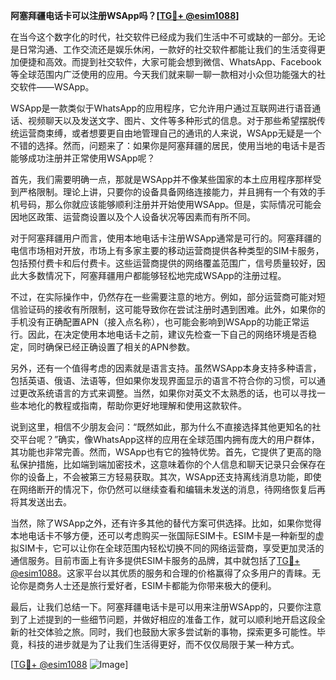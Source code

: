 **阿塞拜疆电话卡可以注册WSApp吗？[[TG💪+ @esim1088](https://t.me/s/esim1088)]**

在当今这个数字化的时代，社交软件已经成为我们生活中不可或缺的一部分。无论是日常沟通、工作交流还是娱乐休闲，一款好的社交软件都能让我们的生活变得更加便捷和高效。而提到社交软件，大家可能会想到微信、WhatsApp、Facebook等全球范围内广泛使用的应用。今天我们就来聊一聊一款相对小众但功能强大的社交软件——WSApp。

WSApp是一款类似于WhatsApp的应用程序，它允许用户通过互联网进行语音通话、视频聊天以及发送文字、图片、文件等多种形式的信息。对于那些希望摆脱传统运营商束缚，或者想要更自由地管理自己的通讯的人来说，WSApp无疑是一个不错的选择。然而，问题来了：如果你是阿塞拜疆的居民，使用当地的电话卡是否能够成功注册并正常使用WSApp呢？

首先，我们需要明确一点，那就是WSApp并不像某些国家的本土应用程序那样受到严格限制。理论上讲，只要你的设备具备网络连接能力，并且拥有一个有效的手机号码，那么你就应该能够顺利注册并开始使用WSApp。但是，实际情况可能会因地区政策、运营商设置以及个人设备状况等因素而有所不同。

对于阿塞拜疆用户而言，使用本地电话卡注册WSApp通常是可行的。阿塞拜疆的电信市场相对开放，市场上有多家主要的移动运营商提供各种类型的SIM卡服务，包括预付费卡和后付费卡。这些运营商提供的网络覆盖范围广，信号质量较好，因此大多数情况下，阿塞拜疆用户都能够轻松地完成WSApp的注册过程。

不过，在实际操作中，仍然存在一些需要注意的地方。例如，部分运营商可能对短信验证码的接收有所限制，这可能导致你在尝试注册时遇到困难。此外，如果你的手机没有正确配置APN（接入点名称），也可能会影响到WSApp的功能正常运行。因此，在决定使用本地电话卡之前，建议先检查一下自己的网络环境是否稳定，同时确保已经正确设置了相关的APN参数。

另外，还有一个值得考虑的因素就是语言支持。虽然WSApp本身支持多种语言，包括英语、俄语、法语等，但如果你发现界面显示的语言不符合你的习惯，可以通过更改系统语言的方式来调整。当然，如果你对英文不太熟悉的话，也可以寻找一些本地化的教程或指南，帮助你更好地理解和使用这款软件。

说到这里，相信不少朋友会问：“既然如此，那为什么不直接选择其他更知名的社交平台呢？”确实，像WhatsApp这样的应用在全球范围内拥有庞大的用户群体，其功能也非常完善。然而，WSApp也有它的独特优势。首先，它提供了更高的隐私保护措施，比如端到端加密技术，这意味着你的个人信息和聊天记录只会保存在你的设备上，不会被第三方轻易获取。其次，WSApp还支持离线消息功能，即使在网络断开的情况下，你仍然可以继续查看和编辑未发送的消息，待网络恢复后再将其发送出去。

当然，除了WSApp之外，还有许多其他的替代方案可供选择。比如，如果你觉得本地电话卡不够方便，还可以考虑购买一张国际ESIM卡。ESIM卡是一种新型的虚拟SIM卡，它可以让你在全球范围内轻松切换不同的网络运营商，享受更加灵活的通信服务。目前市面上有许多提供ESIM卡服务的品牌，其中就包括了[TG💪+ @esim1088](https://t.me/s/esim1088)。这家平台以其优质的服务和合理的价格赢得了众多用户的青睐。无论你是商务人士还是旅行爱好者，ESIM卡都能为你带来极大的便利。

最后，让我们总结一下。阿塞拜疆电话卡是可以用来注册WSApp的，只要你注意到了上述提到的一些细节问题，并做好相应的准备工作，就可以顺利地开启这段全新的社交体验之旅。同时，我们也鼓励大家多尝试新的事物，探索更多可能性。毕竟，科技的进步就是为了让我们生活得更好，而不仅仅局限于某一种方式。

[[TG💪+ @esim1088](https://t.me/s/esim1088) ![Image](https://i.postimg.cc/4NQfJmqS/Snipaste-2025-05-13-00-14-12.png)]